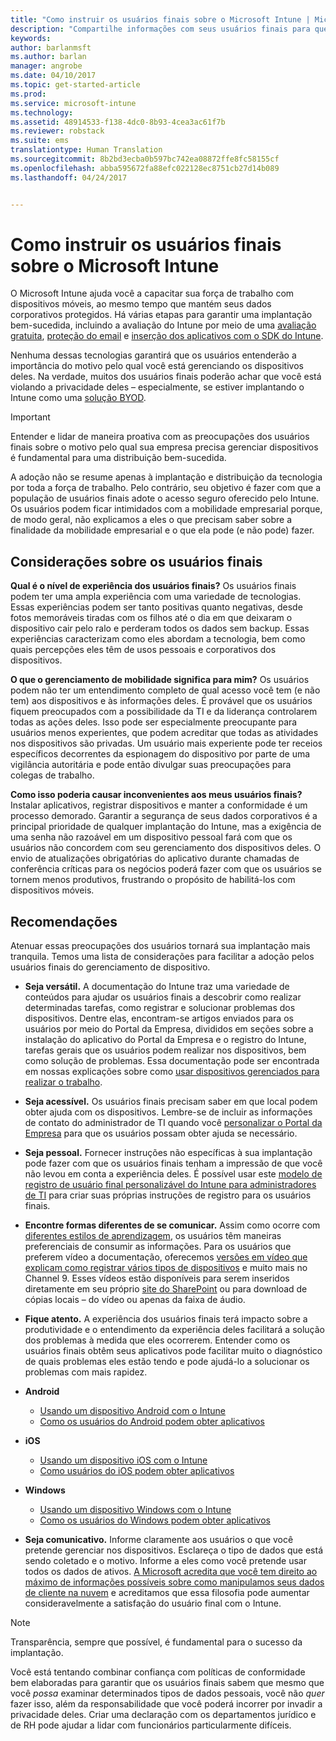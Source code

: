 ```yaml
---
title: "Como instruir os usuários finais sobre o Microsoft Intune | Microsoft Intune"
description: "Compartilhe informações com seus usuários finais para que sua implantação do Intune seja bem-sucedida."
keywords: 
author: barlanmsft
ms.author: barlan
manager: angrobe
ms.date: 04/10/2017
ms.topic: get-started-article
ms.prod: 
ms.service: microsoft-intune
ms.technology: 
ms.assetid: 48914533-f138-4dc0-8b93-4cea3ac61f7b
ms.reviewer: robstack
ms.suite: ems
translationtype: Human Translation
ms.sourcegitcommit: 8b2bd3ecba0b597bc742ea08872ffe8fc58155cf
ms.openlocfilehash: abba595672fa88efc022128ec8751cb27d14b089
ms.lasthandoff: 04/24/2017


---
```


# <a name="how-to-educate-your-end-users-about-microsoft-intune"></a>Como instruir os usuários finais sobre o Microsoft Intune

O Microsoft Intune ajuda você a capacitar sua força de trabalho com dispositivos móveis, ao mesmo tempo que mantém seus dados corporativos protegidos. Há várias etapas para garantir uma implantação bem-sucedida, incluindo a avaliação do Intune por meio de uma [avaliação gratuita](/Intune/Understand/mobile-device-management-trial-guide-microsoft-intune), [proteção do email](https://docs.microsoft.com/intune/understand-explore/common-ways-to-use-intune#protecting-your-on-premises-email-and-data-so-it-can-be-safely-accessed-by-mobile-devices) e [inserção dos aplicativos com o SDK do Intune](/intune/develop/intune-app-sdk).

Nenhuma dessas tecnologias garantirá que os usuários entenderão a importância do motivo pelo qual você está gerenciando os dispositivos deles. Na verdade, muitos dos usuários finais poderão achar que você está violando a privacidade deles – especialmente, se estiver implantando o Intune como uma [solução BYOD](/enterprise-mobility-security/solutions/byod-design-considerations-guide).

> [!Important]
> Entender e lidar de maneira proativa com as preocupações dos usuários finais sobre o motivo pelo qual sua empresa precisa gerenciar dispositivos é fundamental para uma distribuição bem-sucedida.

A adoção não se resume apenas à implantação e distribuição da tecnologia por toda a força de trabalho. Pelo contrário, seu objetivo é fazer com que a população de usuários finais adote o acesso seguro oferecido pelo Intune. Os usuários podem ficar intimidados com a mobilidade empresarial porque, de modo geral, não explicamos a eles o que precisam saber sobre a finalidade da mobilidade empresarial e o que ela pode (e não pode) fazer.

## <a name="things-to-consider-about-your-end-users"></a>Considerações sobre os usuários finais

__Qual é o nível de experiência dos usuários finais?__ Os usuários finais podem ter uma ampla experiência com uma variedade de tecnologias. Essas experiências podem ser tanto positivas quanto negativas, desde fotos memoráveis tiradas com os filhos até o dia em que deixaram o dispositivo cair pelo ralo e perderam todos os dados sem backup. Essas experiências caracterizam como eles abordam a tecnologia, bem como quais percepções eles têm de usos pessoais e corporativos dos dispositivos.

__O que o gerenciamento de mobilidade significa para mim?__ Os usuários podem não ter um entendimento completo de qual acesso você tem (e não tem) aos dispositivos e às informações deles. É provável que os usuários fiquem preocupados com a possibilidade da TI e da liderança controlarem todas as ações deles. Isso pode ser especialmente preocupante para usuários menos experientes, que podem acreditar que todas as atividades nos dispositivos são privadas. Um usuário mais experiente pode ter receios específicos decorrentes da espionagem do dispositivo por parte de uma vigilância autoritária e pode então divulgar suas preocupações para colegas de trabalho.

__Como isso poderia causar inconvenientes aos meus usuários finais?__ Instalar aplicativos, registrar dispositivos e manter a conformidade é um processo demorado. Garantir a segurança de seus dados corporativos é a principal prioridade de qualquer implantação do Intune, mas a exigência de uma senha não razoável em um dispositivo pessoal fará com que os usuários não concordem com seu gerenciamento dos dispositivos deles. O envio de atualizações obrigatórias do aplicativo durante chamadas de conferência críticas para os negócios poderá fazer com que os usuários se tornem menos produtivos, frustrando o propósito de habilitá-los com dispositivos móveis.

## <a name="things-you-should-do"></a>Recomendações

Atenuar essas preocupações dos usuários tornará sua implantação mais tranquila. Temos uma lista de considerações para facilitar a adoção pelos usuários finais do gerenciamento de dispositivo.

* __Seja versátil.__ A documentação do Intune traz uma variedade de conteúdos para ajudar os usuários finais a descobrir como realizar determinadas tarefas, como registrar e solucionar problemas dos dispositivos. Dentre elas, encontram-se artigos enviados para os usuários por meio do Portal da Empresa, divididos em seções sobre a instalação do aplicativo do Portal da Empresa e o registro do Intune, tarefas gerais que os usuários podem realizar nos dispositivos, bem como solução de problemas. Essa documentação pode ser encontrada em nossas explicações sobre como [usar dispositivos gerenciados para realizar o trabalho](/Intune/EndUser/use-managed-devices-to-get-work-done).

* __Seja acessível.__ Os usuários finais precisam saber em que local podem obter ajuda com os dispositivos. Lembre-se de incluir as informações de contato do administrador de TI quando você [personalizar o Portal da Empresa](/Intune/get-started/start-with-a-paid-subscription-to-microsoft-intune-step-7) para que os usuários possam obter ajuda se necessário.

* __Seja pessoal.__ Fornecer instruções não específicas à sua implantação pode fazer com que os usuários finais tenham a impressão de que você não levou em conta a experiência deles. É possível usar este [modelo de registro de usuário final personalizável do Intune para administradores de TI](https://gallery.technet.microsoft.com/office/Intune-End-User-Enrollment-3a0c9b0c) para criar suas próprias instruções de registro para os usuários finais.

* __Encontre formas diferentes de se comunicar.__ Assim como ocorre com [diferentes estilos de aprendizagem](https://www.umassd.edu/dss/resources/facultystaff/howtoteachandaccommodate/howtoaccommodatedifferentlearningstyles/), os usuários têm maneiras preferenciais de consumir as informações. Para os usuários que preferem vídeo a documentação, oferecemos [versões em vídeo que explicam como registrar vários tipos de dispositivos](https://channel9.msdn.com/Series/IntuneEnrollment) e muito mais no Channel 9. Esses vídeos estão disponíveis para serem inseridos diretamente em seu próprio [site do SharePoint](https://support.office.com/article/Embed-a-video-from-Office-365-Video-59e19984-c34e-4be8-889b-f6fa93910581) ou para download de cópias locais – do vídeo ou apenas da faixa de áudio.

* __Fique atento.__ A experiência dos usuários finais terá impacto sobre a produtividade e o entendimento da experiência deles facilitará a solução dos problemas à medida que eles ocorrerem. Entender como os usuários finais obtêm seus aplicativos pode facilitar muito o diagnóstico de quais problemas eles estão tendo e pode ajudá-lo a solucionar os problemas com mais rapidez.

* **Android**
  * [Usando um dispositivo Android com o Intune](https://docs.microsoft.com/Intune/EndUser/using-your-android-device-with-intune)
  * [Como os usuários do Android podem obter aplicativos](how-your-android-users-get-their-apps.md)

* **iOS**
  * [Usando um dispositivo iOS com o Intune](https://docs.microsoft.com/intune-user-help/using-your-ios-or-macos-device-with-intune)
  * [Como usuários do iOS podem obter aplicativos](how-your-ios-users-get-their-apps.md)

* **Windows**
  * [Usando um dispositivo Windows com o Intune](https://docs.microsoft.com/Intune/EndUser/using-your-windows-device-with-intune)
  * [Como os usuários do Windows podem obter aplicativos](how-your-windows-users-get-their-apps.md)

* __Seja comunicativo.__ Informe claramente aos usuários o que você pretende gerenciar nos dispositivos. Esclareça o tipo de dados que está sendo coletado e o motivo. Informe a eles como você pretende usar todos os dados de ativos. [A Microsoft acredita que você tem direito ao máximo de informações possíveis sobre como manipulamos seus dados de cliente na nuvem](https://www.microsoft.com/trustcenter/about/transparency) e acreditamos que essa filosofia pode aumentar consideravelmente a satisfação do usuário final com o Intune.

>[!Note]
> Transparência, sempre que possível, é fundamental para o sucesso da implantação.

Você está tentando combinar confiança com políticas de conformidade bem elaboradas para garantir que os usuários finais sabem que mesmo que você *possa* examinar determinados tipos de dados pessoais, você não *quer* fazer isso, além da responsabilidade que você poderá incorrer por invadir a privacidade deles. Criar uma declaração com os departamentos jurídico e de RH pode ajudar a lidar com funcionários particularmente difíceis.

